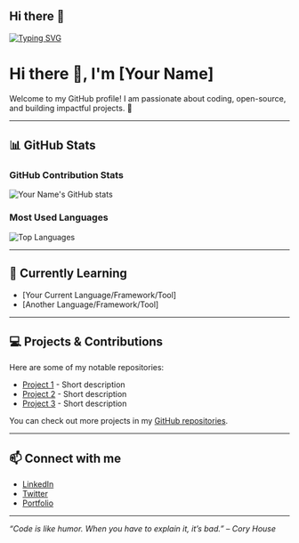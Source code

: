 ## Hi there 👋

[![Typing SVG](https://readme-typing-svg.demolab.com/?lines=I+am+Chandra+Lokesh;Coffee-powered+Java+Developer;From+Design+to+Development;I+build+both+functional+and;User-friendly+Applications)](https://git.io/typing-svg)


# Hi there 👋, I'm [Your Name]

Welcome to my GitHub profile! I am passionate about coding, open-source, and building impactful projects. 🚀

---

## 📊 GitHub Stats

### GitHub Contribution Stats
![Your Name's GitHub stats](https://github-readme-stats.vercel.app/api?username=YOUR_GITHUB_USERNAME&show_icons=true&theme=radical)

### Most Used Languages
![Top Languages](https://github-readme-stats.vercel.app/api/top-langs/?username=YOUR_GITHUB_USERNAME&layout=compact&theme=radical)

---

## 🌱 Currently Learning
- [Your Current Language/Framework/Tool]
- [Another Language/Framework/Tool]

---

## 💻 Projects & Contributions
Here are some of my notable repositories:

- [Project 1](https://github.com/YOUR_GITHUB_USERNAME/PROJECT_1) - Short description
- [Project 2](https://github.com/YOUR_GITHUB_USERNAME/PROJECT_2) - Short description
- [Project 3](https://github.com/YOUR_GITHUB_USERNAME/PROJECT_3) - Short description

You can check out more projects in my [GitHub repositories](https://github.com/YOUR_GITHUB_USERNAME?tab=repositories).

---

## 📫 Connect with me
- [LinkedIn](https://www.linkedin.com/in/YOUR_LINKEDIN)
- [Twitter](https://twitter.com/YOUR_TWITTER)
- [Portfolio](https://YOUR_WEBSITE)

---

*“Code is like humor. When you have to explain it, it’s bad.” – Cory House*



<!--
**chandra-lokesh/chandra-lokesh** is a ✨ _special_ ✨ repository because its `README.md` (this file) appears on your GitHub profile.

Here are some ideas to get you started:

- 🔭 I’m currently working on ...
- 🌱 I’m currently learning ...
- 👯 I’m looking to collaborate on ...
- 🤔 I’m looking for help with ...
- 💬 Ask me about ...
- 📫 How to reach me: ...
- 😄 Pronouns: ...
- ⚡ Fun fact: ...
-->
